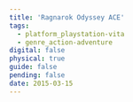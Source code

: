```yaml
---
title: 'Ragnarok Odyssey ACE'
tags:
  - platform_playstation-vita
  - genre_action-adventure
digital: false
physical: true
guide: false
pending: false
date: 2015-03-15
---
```

